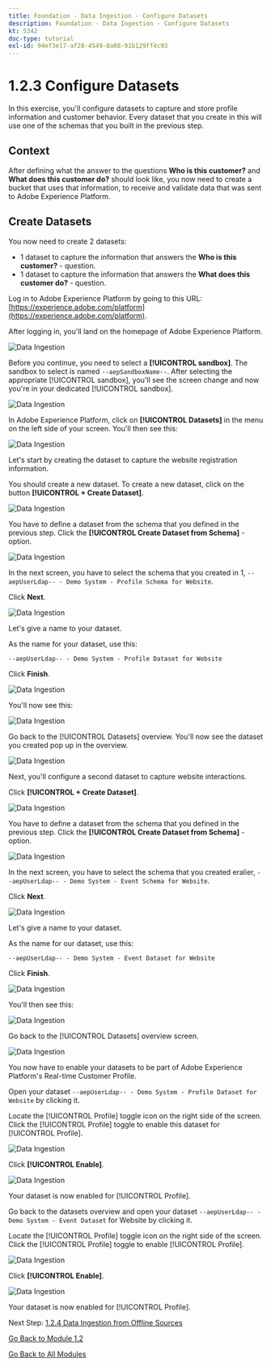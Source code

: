 ```yaml
---
title: Foundation - Data Ingestion - Configure Datasets
description: Foundation - Data Ingestion - Configure Datasets
kt: 5342
doc-type: tutorial
exl-id: 94ef3e17-af28-4549-8a08-91b129ff4c93
---
```

# 1.2.3 Configure Datasets

In this exercise, you'll configure datasets to capture and store profile information and customer behavior. Every dataset that you create in this will use one of the schemas that you built in the previous step.

## Context

After defining what the answer to the questions **Who is this customer?** and **What does this customer do?** should look like, you now need to create a bucket that uses that information, to receive and validate data that was sent to Adobe Experience Platform.

## Create Datasets

You now need to create 2 datasets:

- 1 dataset to capture the information that answers the **Who is this customer?** - question.
- 1 dataset to capture the information that answers the **What does this customer do?** - question.

Log in to Adobe Experience Platform by going to this URL: [https://experience.adobe.com/platform](https://experience.adobe.com/platform).

After logging in, you'll land on the homepage of Adobe Experience Platform.

![Data Ingestion](./images/home.png)

Before you continue, you need to select a **[!UICONTROL sandbox]**. The sandbox to select is named ``--aepSandboxName--``. After selecting the appropriate [!UICONTROL sandbox], you'll see the screen change and now you're in your dedicated [!UICONTROL sandbox].

![Data Ingestion](./images/sb1.png)

In Adobe Experience Platform, click on **[!UICONTROL Datasets]** in the menu on the left side of your screen.  You'll then see this:

![Data Ingestion](./images/menudatasets.png)

Let's start by creating the dataset to capture the website registration information.

You should create a new dataset. To create a new dataset, click on the button **[!UICONTROL + Create Dataset]**.

![Data Ingestion](./images/createdataset.png)

You have to define a dataset from the schema that you defined in the previous step. Click the **[!UICONTROL Create Dataset from Schema]** - option.

![Data Ingestion](./images/datasetfromschema.png)

In the next screen, you have to select the schema that you created in 1, `--aepUserLdap-- - Demo System - Profile Schema for Website`.

Click **Next**.

![Data Ingestion](./images/schemaselection.png)

Let's give a name to your dataset. 

As the name for your dataset, use this:

`--aepUserLdap-- - Demo System - Profile Dataset for Website`

Click **Finish**.

![Data Ingestion](./images/datasetname.png)

You'll now see this:

![Data Ingestion](./images/dsoverview1.png)

Go back to the [!UICONTROL Datasets] overview. You'll now see the dataset you created pop up in the overview.

![Data Ingestion](./images/dsoverview2.png)

Next, you'll configure a second dataset to capture website interactions.

Click **[!UICONTROL + Create Dataset]**.

![Data Ingestion](./images/createdataset.png)


You have to define a dataset from the schema that you defined in the previous step. Click the **[!UICONTROL Create Dataset from Schema]** - option.

![Data Ingestion](./images/datasetfromschema.png)

In the next screen, you have to select the schema that you created eralier, `--aepUserLdap-- - Demo System - Event Schema for Website`.

Click **Next**.

![Data Ingestion](./images/schemaselectionee.png)

Let's give a name to your dataset. 

As the name for our dataset, use this:

`--aepUserLdap-- - Demo System - Event Dataset for Website`

Click **Finish**.

![Data Ingestion](./images/datasetnameee.png)

You'll then see this:

![Data Ingestion](./images/finish1ee.png)

Go back to the [!UICONTROL Datasets] overview screen.

![Data Ingestion](./images/datasetsoverview.png)

You now have to enable your datasets to be part of Adobe Experience Platform's Real-time Customer Profile.

Open your dataset `--aepUserLdap-- - Demo System - Profile Dataset for Website` by clicking it.

Locate the [!UICONTROL Profile] toggle icon on the right side of the screen. 
Click the [!UICONTROL Profile] toggle to enable this dataset for [!UICONTROL Profile].

![Data Ingestion](./images/ds1.png)

Click **[!UICONTROL Enable]**.

![Data Ingestion](./images/ds3.png)

Your dataset is now enabled for [!UICONTROL Profile].

Go back to the datasets overview and open your dataset `--aepUserLdap-- - Demo System - Event Dataset` for Website by clicking it.

Locate the [!UICONTROL Profile] toggle icon on the right side of the screen. Click the [!UICONTROL Profile] toggle to enable [!UICONTROL Profile].

![Data Ingestion](./images/ds4.png)

Click **[!UICONTROL Enable]**.

![Data Ingestion](./images/ds5.png)

Your dataset is now enabled for [!UICONTROL Profile].

Next Step: [1.2.4 Data Ingestion from Offline Sources](./ex4.md)

[Go Back to Module 1.2](./data-ingestion.md)

[Go Back to All Modules](../../../overview.md)
